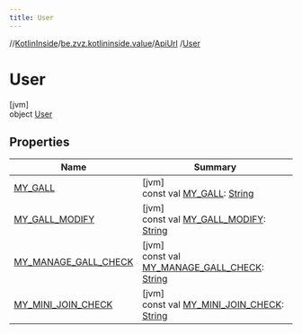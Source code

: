 ```yaml
---
title: User
---
```

//[KotlinInside](../../../../index.html)/[be.zvz.kotlininside.value](../../index.html)/[ApiUrl](../index.html)
/[User](index.html)

# User

[jvm]\
object [User](index.html)

## Properties

| Name | Summary |
|---|---|
| [MY_GALL](-m-y_-g-a-l-l.html) | [jvm]<br>const val [MY_GALL](-m-y_-g-a-l-l.html): [String](https://kotlinlang.org/api/latest/jvm/stdlib/kotlin/-string/index.html) |
| [MY_GALL_MODIFY](-m-y_-g-a-l-l_-m-o-d-i-f-y.html) | [jvm]<br>const val [MY_GALL_MODIFY](-m-y_-g-a-l-l_-m-o-d-i-f-y.html): [String](https://kotlinlang.org/api/latest/jvm/stdlib/kotlin/-string/index.html) |
| [MY_MANAGE_GALL_CHECK](-m-y_-m-a-n-a-g-e_-g-a-l-l_-c-h-e-c-k.html) | [jvm]<br>const val [MY_MANAGE_GALL_CHECK](-m-y_-m-a-n-a-g-e_-g-a-l-l_-c-h-e-c-k.html): [String](https://kotlinlang.org/api/latest/jvm/stdlib/kotlin/-string/index.html) |
| [MY_MINI_JOIN_CHECK](-m-y_-m-i-n-i_-j-o-i-n_-c-h-e-c-k.html) | [jvm]<br>const val [MY_MINI_JOIN_CHECK](-m-y_-m-i-n-i_-j-o-i-n_-c-h-e-c-k.html): [String](https://kotlinlang.org/api/latest/jvm/stdlib/kotlin/-string/index.html) |

